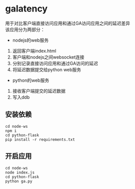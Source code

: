 # galatency

用于对比客户端直接访问应用和通过GA访问应用之间的延迟差异<br>
该应用分为两部分：

- nodejs的web服务
1. 返回客户端index.html
2. 客户端和nodejs之间websocket连接
3. 分别记录直接访问应用和通过GA访问的延迟
4. 将延迟数据提交给python web服务

- python的web服务
1. 接收客户端提交的延迟数据
2. 写入ddb

## 安装依赖
```
cd node-ws
npm i
cd python-flask
pip install -r requirements.txt
```

## 开启应用
```
cd node-ws
node index.js
cd python-flask
python ga.py
```
